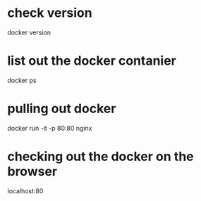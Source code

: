# check version

docker version

# list out the docker contanier

docker ps

# pulling out docker

docker run -it -p 80:80 nginx

# checking out the docker on the browser

localhost:80
